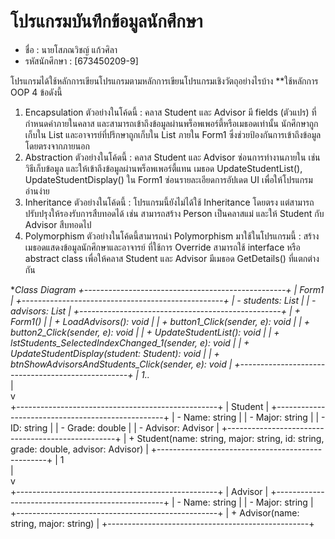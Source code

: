 # โปรแกรมบันทึกข้อมูลนักศึกษา

- ชื่อ : นายโสภณวิชญ์ แก้วศิลา
- รหัสนักศึกษา : [673450209-9]  

โปรแกรมได้ใช้หลักการเขียนโปรแกรมตามหลักการเขียนโปรแกรมเชิงวัตถุอย่างไรบ้าง
**ใช้หลักการ OOP 4 ข้อดังนี้
   1. Encapsulation
   ตัวอย่างในโค้ดนี้ :
คลาส Student และ Advisor มี fields (ตัวแปร) ที่กำหนดค่าภายในคลาส และสามารถเข้าถึงข้อมูลผ่านพร็อพเพอร์ตี้หรือเมธอดเท่านั้น
นักศึกษาถูกเก็บใน List<Student> และอาจารย์ที่ปรึกษาถูกเก็บใน List<Advisor> ภายใน Form1 ซึ่งช่วยป้องกันการเข้าถึงข้อมูลโดยตรงจากภายนอก
   2.  Abstraction 
   ตัวอย่างในโค้ดนี้ :
คลาส Student และ Advisor ซ่อนการทำงานภายใน เช่น วิธีเก็บข้อมูล และให้เข้าถึงข้อมูลผ่านพร็อพเพอร์ตี้แทน
เมธอด UpdateStudentList(), UpdateStudentDisplay() ใน Form1 ซ่อนรายละเอียดการอัปเดต UI เพื่อให้โปรแกรมอ่านง่าย
   3. Inheritance 
   ตัวอย่างในโค้ดนี้ :
โปรแกรมนี้ยังไม่ได้ใช้ Inheritance โดยตรง แต่สามารถปรับปรุงให้รองรับการสืบทอดได้ เช่น
สามารถสร้าง Person เป็นคลาสแม่ และให้ Student กับ Advisor สืบทอดไป
  4. Polymorphism 
   ตัวอย่างในโค้ดนี้สามารถนำ Polymorphism มาใช้ในโปรแกรมนี้ :
สร้าง เมธอดแสดงข้อมูลนักศึกษาและอาจารย์ ที่ใช้การ Override
สามารถใช้ interface หรือ abstract class เพื่อให้คลาส Student และ Advisor มีเมธอด GetDetails() ที่แตกต่างกัน

  
**Class Diagram
  +--------------------------------------------------+
|                    Form1                         |
+--------------------------------------------------+
| - students: List<Student>                        |
| - advisors: List<Advisor>                        |
+--------------------------------------------------+
| + Form1()                                       |
| + LoadAdvisors(): void                          |
| + button1_Click(sender, e): void                |
| + button2_Click(sender, e): void                |
| + UpdateStudentList(): void                     |
| + lstStudents_SelectedIndexChanged_1(sender, e): void |
| + UpdateStudentDisplay(student: Student): void  |
| + btnShowAdvisorsAndStudents_Click(sender, e): void |
+--------------------------------------------------+
                  | 1..*      
                  |                         
                  v                         
+--------------------------------------------------+
|                  Student                         |
+--------------------------------------------------+
| - Name: string                                   |
| - Major: string                                  |
| - ID: string                                    |
| - Grade: double                                  |
| - Advisor: Advisor                              |
+--------------------------------------------------+
| + Student(name: string, major: string, id: string, grade: double, advisor: Advisor) |
+--------------------------------------------------+
                  | 1                         
                  |                         
                  v                         
+--------------------------------------------------+
|                  Advisor                         |
+--------------------------------------------------+
| - Name: string                                   |
| - Major: string                                  |
+--------------------------------------------------+
| + Advisor(name: string, major: string)          |
+--------------------------------------------------+

